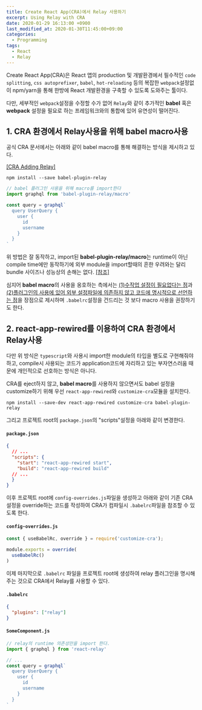 ```yaml
---
title: Create React App(CRA)에서 Relay 사용하기
excerpt: Using Relay with CRA
date: 2020-01-29 16:13:00 +0900
last_modified_at: 2020-01-30T11:45:00+09:00
categories:
  - Programming
tags:
  - React
  - Relay
---
```


Create React App(CRA)은 React 앱의 production 및 개발환경에서 필수적인
`code splitting`, `css autoprefixer`, `babel`, `hot-reloading` 등의 복잡한
`webpack`설정없이 npm/yarn을 통해 한방에 React 개발환경을 구축할 수 있도록 도와주는 툴이다.

다만, 세부적인 `webpack`설정을 수정할 수가 없어 `Relay`와 같이 추가적인 **babel** 혹은
**webpack** 설정을 필요로 하는 프레임워크와의 통합에 있어 유연성이 떨어진다.

## 1. CRA 환경에서 Relay사용을 위해 babel macro사용

공식 CRA 문서에서는 아래와 같이 babel macro를 통해 해결하는 방식을 제시하고 있다.

[\[CRA Adding Relay\]](https://create-react-app.dev/docs/adding-relay/#!)

```shell
npm install --save babel-plugin-relay
```

```javascript
// babel 플러그인 사용을 위해 macro를 import한다
import graphql from 'babel-plugin-relay/macro'

const query = graphql`
  query UserQuery {
    user {
      id
      username
    }
  }
`
```

위 방법은 잘 동작하고, import된 **babel-plugin-relay/macro**는 runtime이 아닌
compile time에만 동작하기에 외부 module을 import할때의 흔한 우려와는 달리
bundle 사이즈나 성능상의 손해는 없다. [\[참조\]](https://www.jackfranklin.co.uk/blog/saving-manual-work-with-babel-macro/)

심지어 **babel macro**의 사용을 옹호하는 측에서는 <U>(1)수작업 설정이 필요없다는 점</U>과
<U>(2)플러그인의 사용에 있어 외부 설정파일에 의존하지 않고 코드에 명시적으로 선언하는 점</U>을
장점으로 제시하며 `.babelrc`설정을 건드리는 것 보다 macro 사용을 권장하기도 한다.

## 2. react-app-rewired를 이용하여 CRA 환경에서 Relay사용

다만 위 방식은 `typescript`와 사용시 import한 module의 타입을 별도로 구현해줘야 하고,
compile시 사용되는 코드가 application코드에 자리하고 있는 부자연스러움 때문에
개인적으로 선호하는 방식은 아니다.

CRA를 eject하지 않고, **babel macro**를 사용하지 않으면서도 babel 설정을
customize하기 위해 우선 `react-app-rewired`와 `customize-cra`모듈을 설치한다.

```shell
npm install --save-dev react-app-rewired customize-cra babel-plugin-relay
```

그리고 프로젝트 root의 `package.json`의 "scripts"설정을 아래와 같이 변경한다.

#### **`package.json`**

```json
{
  // ...
  "scripts": {
    "start": "react-app-rewired start",
    "build": "react-app-rewired build"
  // ...
  }
}
```

이후 프로젝트 root에 `config-overrides.js`파일을 생성하고 아래와 같이
기존 CRA설정을 override하는 코드를 작성하여 CRA가 컴파일시 `.babelrc`파일을
참조할 수 있도록 한다.

#### **`config-overrides.js`**

```javascript
const { useBabelRc, override } = require('customize-cra');

module.exports = override(
  useBabelRc()
)
```

이제 마지막으로 `.babelrc` 파일을 프로젝트 root에 생성하여 relay 플러그인을
명시해주는 것으로 CRA에서 Relay를 사용할 수 있다.

#### **`.babelrc`**

```json
{
  "plugins": ["relay"]
}
```

#### **`SomeComponent.js`**

```javascript
// relay의 runtime 의존성만을 import 한다.
import { graphql } from 'react-relay'

// ...
const query = graphql`
  query UserQuery {
    user {
      id
      username
    }
  }
`
```
